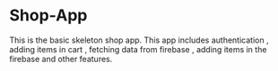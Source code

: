 # Shop-App
This is the basic skeleton shop app. This app includes authentication , adding items in cart , fetching data from firebase , adding items in the firebase and other features.
